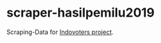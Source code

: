 # scraper-hasilpemilu2019

Scraping-Data for [Indovoters project](https://gitlab.com/aenganwar/indovoters).

